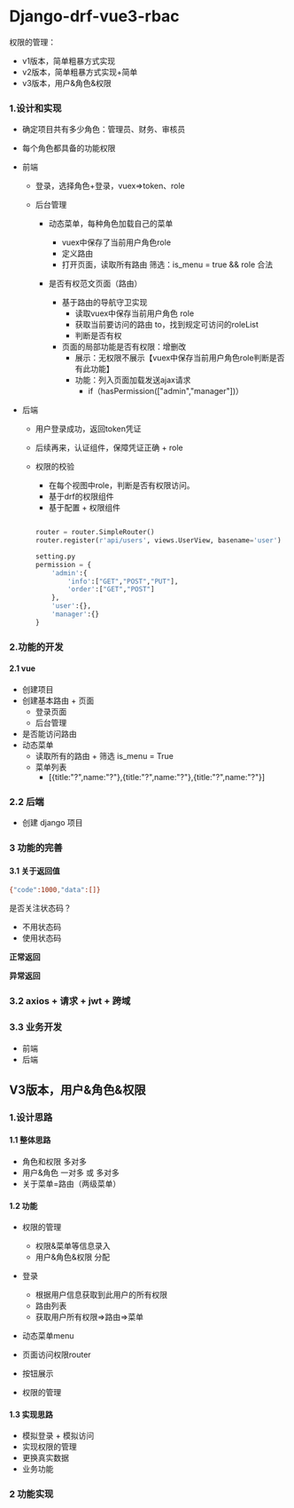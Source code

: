 # Django-drf-vue3-rbac



权限的管理：

- v1版本，简单粗暴方式实现
- v2版本，简单粗暴方式实现+简单
- v3版本，用户&角色&权限



### 1.设计和实现

- 确定项目共有多少角色：管理员、财务、审核员
- 每个角色都具备的功能权限
- 前端

  - 登录，选择角色+登录，vuex=>token、role
  - 后台管理

    - 动态菜单，每种角色加载自己的菜单
      - vuex中保存了当前用户角色role
      - 定义路由
      - 打开页面，读取所有路由 筛选：is_menu = true && role 合法
    - 是否有权范文页面（路由）

      - 基于路由的导航守卫实现
        - 读取vuex中保存当前用户角色 role
        - 获取当前要访问的路由 to，找到规定可访问的roleList
        - 判断是否有权
      - 页面的局部功能是否有权限：增删改
        - 展示：无权限不展示【vuex中保存当前用户角色role判断是否有此功能】
        - 功能：列入页面加载发送ajax请求
          - if（hasPermission(["admin","manager"])）


- 后端

  - 用户登录成功，返回token凭证

  - 后续再来，认证组件，保障凭证正确 + role

  - 权限的校验

    - 在每个视图中role，判断是否有权限访问。
    - 基于drf的权限组件
    - 基于配置 + 权限组件

    ```python
    
    router = router.SimpleRouter()
    router.register(r'api/users', views.UserView, basename='user')
    
    setting.py
    permission = {
        'admin':{
            'info':["GET","POST","PUT"],
            'order':["GET","POST"]
        },
        'user':{},
        'manager':{}
    }
    ```




### 2.功能的开发

#### 2.1 vue

- 创建项目
- 创建基本路由 + 页面
  - 登录页面
  - 后台管理
- 是否能访问路由
- 动态菜单
  - 读取所有的路由 + 筛选 is_menu = True
  - 菜单列表
    - [{title:"?",name:"?"},{title:"?",name:"?"},{title:"?",name:"?"}]

### 2.2 后端

- 创建 django 项目



### 3 功能的完善

#### 3.1 关于返回值

```bash
{"code":1000,"data":[]}
```

是否关注状态码？

- 不用状态码
- 使用状态码

**正常返回**

**异常返回**



### 3.2 axios + 请求 + jwt + 跨域



### 3.3 业务开发

-  前端
- 后端



## V3版本，用户&角色&权限

### 1.设计思路

#### 1.1 整体思路

- 角色和权限 多对多
- 用户&角色 一对多 或 多对多
- 关于菜单=路由（两级菜单）



#### 1.2 功能

- 权限的管理
  - 权限&菜单等信息录入
  - 用户&角色&权限 分配

- 登录
  - 根据用户信息获取到此用户的所有权限
  - 路由列表
  - 获取用户所有权限=>路由=>菜单
- 动态菜单menu
- 页面访问权限router
- 按钮展示
- 权限的管理



#### 1.3 实现思路

- 模拟登录 + 模拟访问
- 实现权限的管理
- 更换真实数据
- 业务功能



### 2 功能实现





















